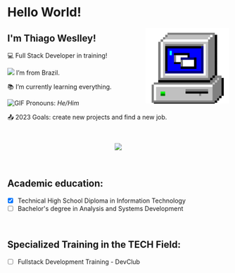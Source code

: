 # Hello World! 

<img align="right" alt="PC GIF" src="https://github.com/TheDudeThatCode/TheDudeThatCode/blob/master/Assets/PC.gif" width="190" />

## I'm Thiago Weslley!

:computer: Full Stack Developer in training!

<img src=https://github.com/TheDudeThatCode/TheDudeThatCode/blob/master/Assets/Earth.gif width="20"> I’m from Brazil.

:books: I’m currently learning everything.

<img alt="GIF" src="https://github.com/TheDudeThatCode/TheDudeThatCode/blob/master/Assets/hmm.gif" width="20px"> Pronouns: *He/Him*

:outbox_tray: 2023 Goals: create new projects and find a new job.

<br>

<p align="center">
  <a href="https://skillicons.dev">
    <img src="https://skillicons.dev/icons?i=html,css,js,ts,react,nodejs,bootstrap,git,figma"/>
  </a>
</p>

<br>

## Academic education:

- [x] Technical High School Diploma in Information Technology
- [ ] Bachelor's degree in Analysis and Systems Development

<br>

## Specialized Training in the TECH Field:

- [ ] Fullstack Development Training - DevClub
